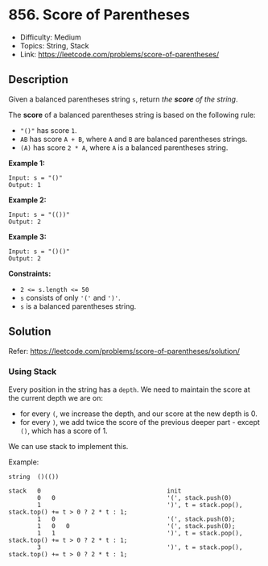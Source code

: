 # 856. Score of Parentheses

- Difficulty: Medium
- Topics: String, Stack
- Link: https://leetcode.com/problems/score-of-parentheses/

## Description

Given a balanced parentheses string `s`, return _the **score** of the string_.

The **score** of a balanced parentheses string is based on the following rule:

- `"()"` has score `1`.
- `AB` has score `A + B`, where `A` and `B` are balanced parentheses strings.
- `(A)` has score `2 * A`, where `A` is a balanced parentheses string.

**Example 1:**

```
Input: s = "()"
Output: 1
```

**Example 2:**

```
Input: s = "(())"
Output: 2
```

**Example 3:**

```
Input: s = "()()"
Output: 2
```

**Constraints:**

- `2 <= s.length <= 50`
- `s` consists of only `'('` and `')'`.
- `s` is a balanced parentheses string.

## Solution

Refer: https://leetcode.com/problems/score-of-parentheses/solution/

### Using Stack

Every position in the string has a `depth`. We need to maintain the score at the current depth we are on:

- for every `(`, we increase the depth, and our score at the new depth is 0.
- for every `)`, we add twice the score of the previous deeper part - except `()`, which has a score of 1.

We can use stack to implement this.

Example:

```plaintext
string  ()(())

stack   0                                   init
        0   0                               '(', stack.push(0)
        1                                   ')', t = stack.pop(), stack.top() += t > 0 ? 2 * t : 1;
        1   0                               '(', stack.push(0);
        1   0   0                           '(', stack.push(0);
        1   1                               ')', t = stack.pop(), stack.top() += t > 0 ? 2 * t : 1;
        3                                   ')', t = stack.pop(), stack.top() += t > 0 ? 2 * t : 1;
```
